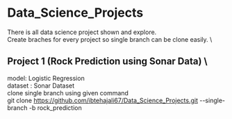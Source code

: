 # Data_Science_Projects
There is all data science project shown and explore.\
Create braches for every project so single branch can be clone easily.  \

## Project 1 (Rock Prediction using Sonar Data)  \
  model: Logistic Regression \
  dataset : Sonar Dataset \
  clone single branch using given command \
  git clone https://github.com/ibtehajali67/Data_Science_Projects.git --single-branch -b rock_prediction
  
